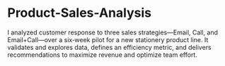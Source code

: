 # Product-Sales-Analysis
I analyzed customer response to three sales strategies—Email, Call, and Email+Call—over a six‑week pilot for a new stationery product line. It validates and explores data, defines an efficiency metric, and delivers recommendations to maximize revenue and optimize team effort.
